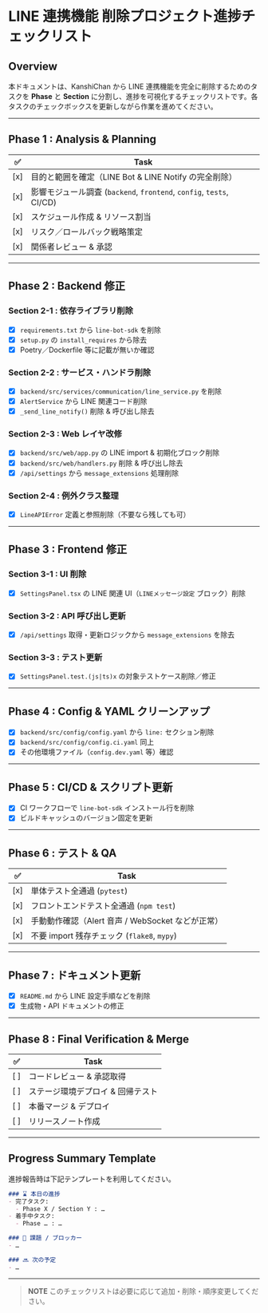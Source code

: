 # LINE 連携機能 削除プロジェクト進捗チェックリスト

## Overview
本ドキュメントは、KanshiChan から LINE 連携機能を完全に削除するためのタスクを **Phase** と **Section** に分割し、進捗を可視化するチェックリストです。各タスクのチェックボックスを更新しながら作業を進めてください。

---

## Phase 1 : Analysis & Planning
| ✅ | Task |
|-----|------|
| [x] | 目的と範囲を確定（LINE Bot & LINE Notify の完全削除） |
| [x] | 影響モジュール調査 (`backend`, `frontend`, `config`, `tests`, CI/CD) |
| [x] | スケジュール作成 & リソース割当 |
| [x] | リスク／ロールバック戦略策定 |
| [x] | 関係者レビュー & 承認 |

---

## Phase 2 : Backend 修正
### Section 2-1 : 依存ライブラリ削除
- [x] `requirements.txt` から `line-bot-sdk` を削除
- [x] `setup.py` の `install_requires` から除去
- [x] Poetry／Dockerfile 等に記載が無いか確認

### Section 2-2 : サービス・ハンドラ削除
- [x] `backend/src/services/communication/line_service.py` を削除
- [x] `AlertService` から LINE 関連コード削除
- [x] `_send_line_notify()` 削除 & 呼び出し除去

### Section 2-3 : Web レイヤ改修
- [x] `backend/src/web/app.py` の LINE import & 初期化ブロック削除
- [x] `backend/src/web/handlers.py` 削除 & 呼び出し除去
- [x] `/api/settings` から `message_extensions` 処理削除

### Section 2-4 : 例外クラス整理
- [x] `LineAPIError` 定義と参照削除（不要なら残しても可）

---

## Phase 3 : Frontend 修正
### Section 3-1 : UI 削除
- [x] `SettingsPanel.tsx` の LINE 関連 UI（`LINEメッセージ設定` ブロック）削除

### Section 3-2 : API 呼び出し更新
- [x] `/api/settings` 取得・更新ロジックから `message_extensions` を除去

### Section 3-3 : テスト更新
- [x] `SettingsPanel.test.(js|ts)x` の対象テストケース削除／修正

---

## Phase 4 : Config & YAML クリーンアップ
- [x] `backend/src/config/config.yaml` から `line:` セクション削除
- [x] `backend/src/config/config.ci.yaml` 同上
- [x] その他環境ファイル（`config.dev.yaml` 等）確認

---

## Phase 5 : CI/CD & スクリプト更新
- [x] CI ワークフローで `line-bot-sdk` インストール行を削除
- [x] ビルドキャッシュのバージョン固定を更新

---

## Phase 6 : テスト & QA
| ✅ | Task |
|-----|------|
| [x] | 単体テスト全通過 (`pytest`) |
| [x] | フロントエンドテスト全通過 (`npm test`) |
| [x] | 手動動作確認（Alert 音声 / WebSocket などが正常） |
| [x] | 不要 import 残存チェック (`flake8`, `mypy`) |

---

## Phase 7 : ドキュメント更新
- [x] `README.md` から LINE 設定手順などを削除
- [x] 生成物・API ドキュメントの修正

---

## Phase 8 : Final Verification & Merge
| ✅ | Task |
|-----|------|
| [ ] | コードレビュー & 承認取得 |
| [ ] | ステージ環境デプロイ & 回帰テスト |
| [ ] | 本番マージ & デプロイ |
| [ ] | リリースノート作成 |

---

## Progress Summary Template
進捗報告時は下記テンプレートを利用してください。

```markdown
### ⌛️ 本日の進捗
- 完了タスク:
  - Phase X / Section Y : …
- 着手中タスク:
  - Phase … : …

### 🚧 課題 / ブロッカー
- …

### 🔜 次の予定
- …
```

---

> **NOTE** このチェックリストは必要に応じて追加・削除・順序変更してください。 